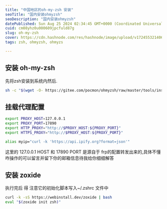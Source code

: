 ```yaml
---
title: "中国地区的oh-my-zsh 安装"
seoTitle: "国内安装ohmyzsh"
seoDescription: "国内安装ohmyzsh"
datePublished: Sun Aug 25 2024 02:34:45 GMT+0000 (Coordinated Universal Time)
cuid: cm08yhz0u000609jpcfuld87g
slug: oh-my-zsh
cover: https://cdn.hashnode.com/res/hashnode/image/upload/v1724553214065/c1cb40a9-33cf-4da3-8185-f9643c62d3a6.jpeg
tags: zsh, ohmyzsh, ohmyzs

---
```


## 安装 oh-my-zsh

先将zsh安装到系统内然后.

```bash
sh -c "$(wget -O- https://gitee.com/pocmon/ohmyzsh/raw/master/tools/install.sh)"
```

## 挂载代理配置

```bash
export PROXY_HOST=127.0.0.1
export PROXY_PORT=17890
export HTTP_PROXY="http://$PROXY_HOST:${PROXY_PORT}"
export HTTPS_PROXY="http://$PROXY_HOST:${PROXY_PORT}"

alias myip="curl -k 'https://api.ipify.org?format=json'"
```

这里的 127.0.0.1 HOST 和 17890 PORT 是源自于 frp的配置转发出来的,具体不懂咋操作的可以留言并留下你的邮箱信息待我给你细细解答

## 安装 zoxide

执行完后 得 注意它的初始化脚本写入~/.zshrc 文件中

```bash
curl -k -sS https://webinstall.dev/zoxide | bash
eval "$(zoxide init zsh)"
```